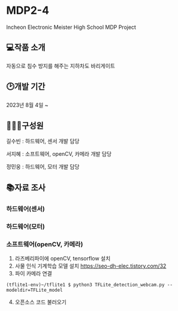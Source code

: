 # MDP2-4

Incheon Electronic Meister High School MDP Project

## 💻작품 소개

자동으로 침수 방지를 해주는 지하차도 바리게이트

## 🕑개발 기간

2023년 8월 4일 ~

## 👩‍👦‍👦구성원

길수빈 : 하드웨어, 센서 개발 담당

서지혜 : 소프트웨어, openCV, 카메라 개발 담당

정민웅 : 하드웨어, 모터 개발 담당

## 📚자료 조사

### 하드웨어(센서)

### 하드웨어(모터)

### 소프트웨어(openCV, 카메라)

1. 라즈베리파이에 openCV, tensorflow 설치
2. 사물 인식 기계학습 모델 설치
   <https://seo-dh-elec.tistory.com/32>
3. 파이 카메라 연결

`
    (tflite1-env)~/tflite1 $ python3 TFLite_detection_webcam.py --modeldir=TFLite_model
`

4. 오픈소스 코드 불러오기






